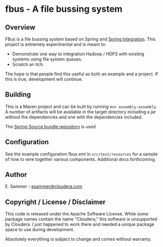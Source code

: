 fbus - A file bussing system
============================

Overview
--------

FBus is a file bussing system based on Spring and [Spring Integration][1]. This
project is extremely experimental and is meant to:

* Demonstrate one way to integration Hadoop / HDFS with existing systems using
file system queues.
* Scratch an itch.

The hope is that people find this useful as both an example and a project. If
this is true, development will continue.

[1]: http://www.springsource.org/spring-integration

Building
--------

This is a Maven project and can be built by running `mvn assembly:assembly`. A
number of artifacts will be available in the target directory including a jar
without the dependencies and one with the dependencies included.

The [Spring Source bundle repository][2] is used 

[2]: http://www.springsource.com/repository/app/

Configuration
-------------

See the example configuration fbus.xml in `src/test/resources` for a sample of
how to wire together various components. Additional docs forthcoming.

Author
------

E. Sammer - <esammer@cloudera.com>

Copyright / License / Disclaimer
--------------------------------

This code is released under the Apache Software License. While some package
names contain the name "Cloudera," this software is unsupported by Cloudera. I
just happened to work there and needed a unique package space to use during
development.

Absolutely everything is subject to change and comes without warranty.
